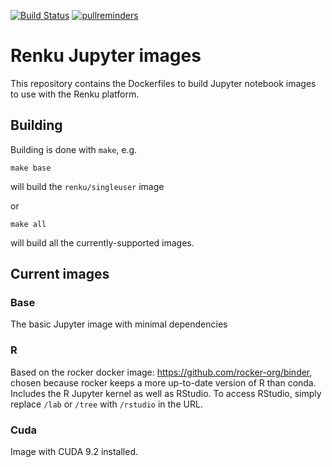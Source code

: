 [![Build Status](https://travis-ci.com/SwissDataScienceCenter/renku-jupyter.svg?branch=master)](https://travis-ci.com/SwissDataScienceCenter/renku-jupyter)
[![pullreminders](https://pullreminders.com/badge.svg)](https://pullreminders.com?ref=badge)

# Renku Jupyter images

This repository contains the Dockerfiles to build Jupyter notebook images
to use with the Renku platform.


## Building

Building is done with `make`, e.g.

```
make base
```

will build the `renku/singleuser` image

or

```
make all
```

will build all the currently-supported images.

## Current images

### Base

The basic Jupyter image with minimal dependencies

### R

Based on the rocker docker image: https://github.com/rocker-org/binder,
chosen because rocker keeps a more up-to-date version of R than conda.
Includes the R Jupyter kernel as well as RStudio. To access RStudio,
simply replace `/lab` or `/tree` with `/rstudio` in the URL.

### Cuda

Image with CUDA 9.2 installed.
